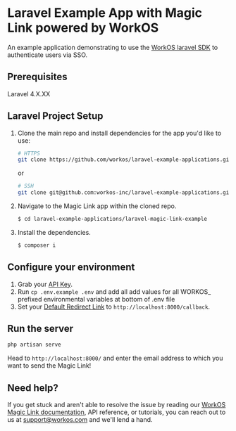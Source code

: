 # Laravel Example App with Magic Link powered by WorkOS

An example application demonstrating to use the [WorkOS laravel SDK](https://github.com/workos/workos-laravel) to authenticate users via SSO. 

## Prerequisites

Laravel 4.X.XX

## Laravel Project Setup

1. Clone the main repo and install dependencies for the app you'd like to use:
    ```bash
    # HTTPS
    git clone https://github.com/workos/laravel-example-applications.git
    ```
    or

    ```bash
    # SSH
    git clone git@github.com:workos-inc/laravel-example-applications.git
    ```

2. Navigate to the Magic Link app within the cloned repo. 
   ```bash
   $ cd laravel-example-applications/laravel-magic-link-example
   ```

3. Install the dependencies. 
    ```bash
    $ composer i
    ```

## Configure your environment

1. Grab your [API Key](https://dashboard.workos.com/api-keys).
2. Run `cp .env.example .env` and add all add values for all WORKOS_ prefixed environmental variables at bottom of .env file
3. Set your [Default Redirect Link](https://dashboard.workos.com/configuration) to `http://localhost:8000/callback`.

## Run the server

```sh
php artisan serve
```

Head to `http://localhost:8000/` and enter the email address to which you want to send the Magic Link!


## Need help?

If you get stuck and aren't able to resolve the issue by reading our [WorkOS Magic Link documentation](https://workos.com/docs/magic-link/guide/introduction), API reference, or tutorials, you can reach out to us at support@workos.com and we'll lend a hand.
